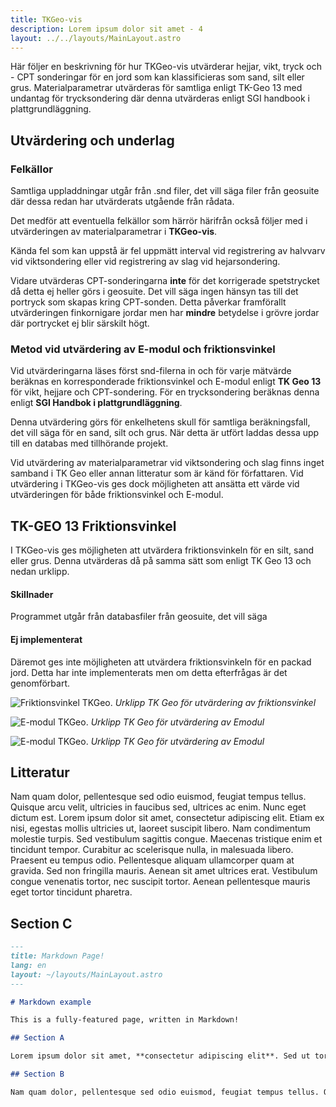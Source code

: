 ```yaml
---
title: TKGeo-vis
description: Lorem ipsum dolor sit amet - 4
layout: ../../layouts/MainLayout.astro
---
```


Här följer en beskrivning för hur TKGeo-vis utvärderar hejjar, vikt, tryck och - CPT sonderingar för en jord som kan klassificieras som sand, silt eller grus. Materialparametrar utvärderas för samtliga enligt TK-Geo 13 med undantag för trycksondering där denna utvärderas enligt SGI handbook i plattgrundläggning.

## Utvärdering och underlag

### Felkällor

Samtliga uppladdningar utgår från .snd filer, det vill säga filer från geosuite där dessa redan har utvärderats utgående från rådata.

Det medför att eventuella felkällor som härrör härifrån också följer med i utvärderingen av materialparametrar i **TKGeo-vis**.

Kända fel som kan uppstå är fel uppmätt interval vid registrering av halvvarv vid viktsondering eller vid registrering av slag vid hejarsondering.

Vidare utvärderas CPT-sonderingarna **inte** för det korrigerade spetstrycket då detta ej heller görs i geosuite. Det vill säga ingen hänsyn tas till det portryck som skapas kring CPT-sonden. Detta påverkar framförallt utvärderingen finkornigare jordar men har **mindre** betydelse i grövre jordar där portrycket ej blir särskilt högt.

### Metod vid utvärdering av E-modul och friktionsvinkel

Vid utvärderingarna läses först snd-filerna in och för varje mätvärde beräknas en korresponderade friktionsvinkel och E-modul enligt **TK Geo 13** för vikt, hejjare och CPT-sondering. För en trycksondering beräknas denna enligt **SGI Handbok i plattgrundläggning**.

Denna utvärdering görs för enkelhetens skull för samtliga beräkningsfall, det vill säga för en sand, silt och grus. När detta är utfört laddas dessa upp till en databas med tillhörande projekt.

Vid utvärdering av materialparametrar vid viktsondering och slag finns inget samband i TK Geo eller annan litteratur som är känd för författaren. Vid utvärdering i TKGeo-vis ges dock möjligheten att ansätta ett värde vid utvärderingen för både friktionsvinkel och E-modul.

## TK-GEO 13 Friktionsvinkel

I TKGeo-vis ges möjligheten att utvärdera friktionsvinkeln för en silt, sand eller grus. Denna utvärderas då på samma sätt som enligt TK Geo 13 och nedan urklipp.

#### Skillnader

Programmet utgår från databasfiler från geosuite, det vill säga

#### Ej implementerat

Däremot ges inte möjligheten att utvärdera friktionsvinkeln för en packad jord. Detta har inte implementerats men om detta efterfrågas är det genomförbart.

![Friktionsvinkel TKGeo.](/assets/fr_tkgeo.png)
_Urklipp TK Geo för utvärdering av friktionsvinkel_

![E-modul TKGeo.](/assets/E_tkgeo1.png)
_Urklipp TK Geo för utvärdering av Emodul_

![E-modul TKGeo.](/assets/E_tkgeo2.png)
_Urklipp TK Geo för utvärdering av Emodul_

## Litteratur

Nam quam dolor, pellentesque sed odio euismod, feugiat tempus tellus. Quisque arcu velit, ultricies in faucibus sed, ultrices ac enim. Nunc eget dictum est. Lorem ipsum dolor sit amet, consectetur adipiscing elit. Etiam ex nisi, egestas mollis ultricies ut, laoreet suscipit libero. Nam condimentum molestie turpis. Sed vestibulum sagittis congue. Maecenas tristique enim et tincidunt tempor. Curabitur ac scelerisque nulla, in malesuada libero. Praesent eu tempus odio. Pellentesque aliquam ullamcorper quam at gravida. Sed non fringilla mauris. Aenean sit amet ultrices erat. Vestibulum congue venenatis tortor, nec suscipit tortor. Aenean pellentesque mauris eget tortor tincidunt pharetra.

## Section C

```markdown
---
title: Markdown Page!
lang: en
layout: ~/layouts/MainLayout.astro
---

# Markdown example

This is a fully-featured page, written in Markdown!

## Section A

Lorem ipsum dolor sit amet, **consectetur adipiscing elit**. Sed ut tortor _suscipit_, posuere ante id, vulputate urna. Pellentesque molestie aliquam dui sagittis aliquet. Sed sed felis convallis, lacinia lorem sit amet, fermentum ex. Etiam hendrerit mauris at elementum egestas. Vivamus id gravida ante. Praesent consectetur fermentum turpis, quis blandit tortor feugiat in. Aliquam erat volutpat. In elementum purus et tristique ornare. Suspendisse sollicitudin dignissim est a ultrices. Pellentesque sed ipsum finibus, condimentum metus eget, sagittis elit. Sed id lorem justo. Vivamus in sem ac mi molestie ornare.

## Section B

Nam quam dolor, pellentesque sed odio euismod, feugiat tempus tellus. Quisque arcu velit, ultricies in faucibus sed, ultrices ac enim. Nunc eget dictum est. Lorem ipsum dolor sit amet, consectetur adipiscing elit. Etiam ex nisi, egestas mollis ultricies ut, laoreet suscipit libero. Nam condimentum molestie turpis. Sed vestibulum sagittis congue. Maecenas tristique enim et tincidunt tempor. Curabitur ac scelerisque nulla, in malesuada libero. Praesent eu tempus odio. Pellentesque aliquam ullamcorper quam at gravida. Sed non fringilla mauris. Aenean sit amet ultrices erat. Vestibulum congue venenatis tortor, nec suscipit tortor. Aenean pellentesque mauris eget tortor tincidunt pharetra.
```

